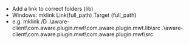 - Add a link to correct folders (lib) 
 - Windows: mklink Link(full_path) Target (full_path)
 - e.g. mklink /D .\aware-client\com.aware.plugin.mwt\com.aware.plugin.mwt.lib\src .\aware-client\com.aware.plugin.mwt\com.aware.plugin.mwt\src

